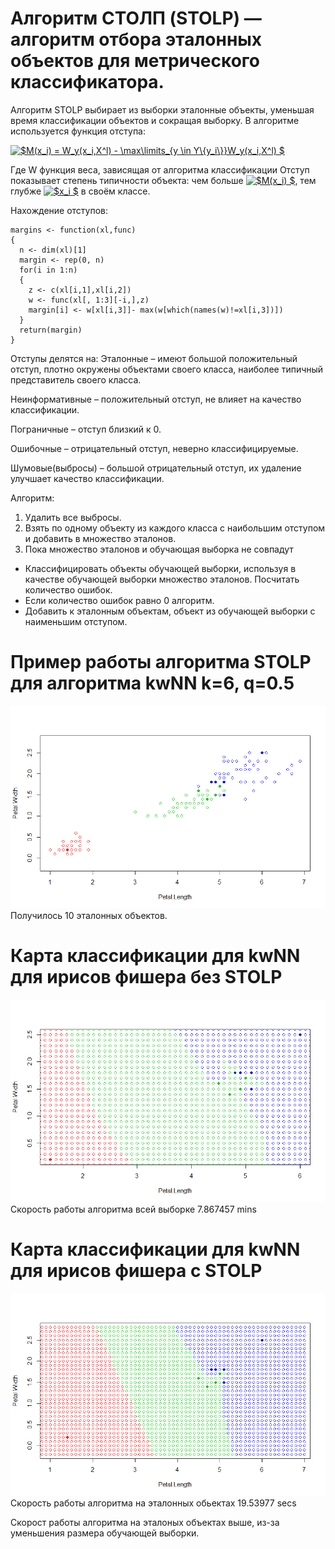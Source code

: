 # Алгоритм СТОЛП (STOLP) — алгоритм отбора эталонных объектов для метрического классификатора.
Алгоритм STOLP выбирает из выборки эталонные объекты, уменьшая время классификации объектов и сокращая выборку.
В алгоритме используется функция отступа:

<a href="https://www.codecogs.com/eqnedit.php?latex=$M(x_i)&space;=&space;W_y(x_i,X^l)&space;-&space;\max\limits_{y&space;\in&space;Y\{y_i\}}W_y(x_i,X^l)&space;$" target="_blank"><img src="https://latex.codecogs.com/gif.latex?$M(x_i)&space;=&space;W_y(x_i,X^l)&space;-&space;\max\limits_{y&space;\in&space;Y\{y_i\}}W_y(x_i,X^l)&space;$" title="$M(x_i) = W_y(x_i,X^l) - \max\limits_{y \in Y\{y_i\}}W_y(x_i,X^l) $" /></a>

Где W функция веса, зависящая от алгоритма классификации 
Отступ показывает степень типичности объекта: чем больше <a href="https://www.codecogs.com/eqnedit.php?latex=$M(x_i)&space;$" target="_blank"><img src="https://latex.codecogs.com/gif.latex?$M(x_i)&space;$" title="$M(x_i) $" /></a>, тем глубже <a href="https://www.codecogs.com/eqnedit.php?latex=$x_i&space;$" target="_blank"><img src="https://latex.codecogs.com/gif.latex?$x_i&space;$" title="$x_i $" /></a> в своём классе.

Нахождение отступов:
```
margins <- function(xl,func)
{
  n <- dim(xl)[1]
  margin <- rep(0, n)
  for(i in 1:n)
  {
    z <- c(xl[i,1],xl[i,2])
    w <- func(xl[, 1:3][-i,],z)
    margin[i] <- w[xl[i,3]]- max(w[which(names(w)!=xl[i,3])])
  }
  return(margin)
}
```

Отступы делятся на:
Эталонные – имеют большой положительный отступ, плотно окружены объектами своего класса, наиболее типичный представитель своего класса.

Неинформативные – положительный отступ, не влияет на качество классификации.

Пограничные – отступ близкий к 0.

Ошибочные – отрицательный отступ, неверно классифицируемые.

Шумовые(выбросы) – большой отрицательный отступ, их удаление улучшает качество классификации.

Алгоритм:
1.	Удалить все выбросы.
2.	Взять по одному объекту из каждого класса с наибольшим отступом и добавить в множество эталонов.
3.	Пока множество эталонов и обучающая выборка не совпадут
*	Классифицировать объекты обучающей выборки, используя в качестве обучающей выборки множество эталонов. Посчитать количество ошибок.
*	Если количество ошибок равно 0 алгоритм.
*	Добавить к эталонным объектам, объект из обучающей выборки с наименьшим отступом.


# Пример работы алгоритма STOLP для алгоритма kwNN k=6, q=0.5

![Image alt](https://github.com/KOCTYN/ML0/blob/master/lab4/STOLP_for_kwNN.png)
Получилось 10 эталонных объектов.

# Карта классификации для kwNN для ирисов фишера без STOLP
![Image alt](https://github.com/KOCTYN/ML0/blob/master/lab4/kwnn_map.png)
Скорость работы алгоритма всей выборке 7.867457 mins

# Карта классификации для kwNN для ирисов фишера с STOLP
![Image alt](https://github.com/KOCTYN/ML0/blob/master/lab4/kwnn_map_etalon.png)
Скорость работы алгоритма на эталонных обьектах 19.53977 secs

Скорост работы алгоритма на эталоных объектах выше, из-за уменьшения размера обучающей выборки.
